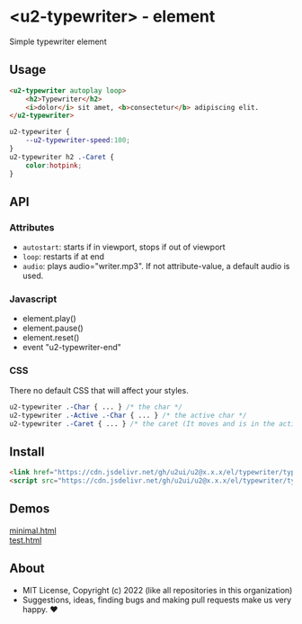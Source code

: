 # &lt;u2-typewriter&gt; - element
Simple typewriter element

## Usage

```html
<u2-typewriter autoplay loop>
    <h2>Typewriter</h2>
    <i>dolor</i> sit amet, <b>consectetur</b> adipiscing elit.
</u2-typewriter>
```

```css
u2-typewriter {
    --u2-typewriter-speed:100;
}
u2-typewriter h2 .-Caret {
    color:hotpink;
}
```

## API

### Attributes

- `autostart`: starts if in viewport, stops if out of viewport  
- `loop`: restarts if at end
- `audio`: plays audio="writer.mp3". If not attribute-value, a default audio is used.

### Javascript

- element.play()
- element.pause()
- element.reset()
- event "u2-typewriter-end"

### CSS

There no default CSS that will affect your styles.

```css
u2-typewriter .-Char { ... } /* the char */
u2-typewriter .-Active .-Char { ... } /* the active char */
u2-typewriter .-Caret { ... } /* the caret (It moves and is in the active char element) */
```

## Install

```html
<link href="https://cdn.jsdelivr.net/gh/u2ui/u2@x.x.x/el/typewriter/typewriter.min.css" rel=stylesheet>
<script src="https://cdn.jsdelivr.net/gh/u2ui/u2@x.x.x/el/typewriter/typewriter.min.js" type=module async></script>
```

## Demos

[minimal.html](http://gcdn.li/u2ui/u2@main/el/typewriter/tests/minimal.html)  
[test.html](http://gcdn.li/u2ui/u2@main/el/typewriter/tests/test.html)  

## About

- MIT License, Copyright (c) 2022 <u2> (like all repositories in this organization) <br>
- Suggestions, ideas, finding bugs and making pull requests make us very happy. ♥

